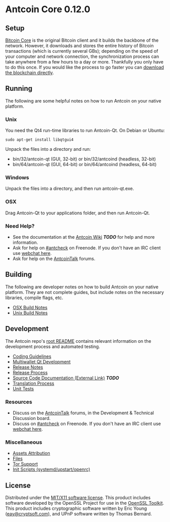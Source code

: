 Antcoin Core 0.12.0
=====================

Setup
---------------------
[Bitcoin Core](http://bitcoin.org/en/download) is the original Bitcoin client and it builds the backbone of the network. However, it downloads and stores the entire history of Bitcoin transactions (which is currently several GBs); depending on the speed of your computer and network connection, the synchronization process can take anywhere from a few hours to a day or more. Thankfully you only have to do this once. If you would like the process to go faster you can [download the blockchain directly](bootstrap.md).

Running
---------------------
The following are some helpful notes on how to run Antcoin on your native platform.

### Unix

You need the Qt4 run-time libraries to run Antcoin-Qt. On Debian or Ubuntu:

	sudo apt-get install libqtgui4

Unpack the files into a directory and run:

- bin/32/antcoin-qt (GUI, 32-bit) or bin/32/antcoind (headless, 32-bit)
- bin/64/antcoin-qt (GUI, 64-bit) or bin/64/antcoind (headless, 64-bit)



### Windows

Unpack the files into a directory, and then run antcoin-qt.exe.

### OSX

Drag Antcoin-Qt to your applications folder, and then run Antcoin-Qt.

### Need Help?

* See the documentation at the [Antcoin Wiki](https://en.bitcoin.it/wiki/Main_Page) ***TODO***
for help and more information.
* Ask for help on [#antcheck](http://webchat.freenode.net?channels=antcheck) on Freenode. If you don't have an IRC client use [webchat here](http://webchat.freenode.net?channels=antcheck).
* Ask for help on the [AntcoinTalk](https://antcointalk.org/) forums.

Building
---------------------
The following are developer notes on how to build Antcoin on your native platform. They are not complete guides, but include notes on the necessary libraries, compile flags, etc.

- [OSX Build Notes](build-osx.md)
- [Unix Build Notes](build-unix.md)

Development
---------------------
The Antcoin repo's [root README](https://github.com/antcheck/antcoin/blob/master/README.md) contains relevant information on the development process and automated testing.

- [Coding Guidelines](coding.md)
- [Multiwallet Qt Development](multiwallet-qt.md)
- [Release Notes](release-notes.md)
- [Release Process](release-process.md)
- [Source Code Documentation (External Link)](https://dev.visucore.com/bitcoin/doxygen/) ***TODO***
- [Translation Process](translation_process.md)
- [Unit Tests](unit-tests.md)

### Resources
* Discuss on the [AntcoinTalk](https://antcointalk.org/) forums, in the Development & Technical Discussion board.
* Discuss on [#antcheck](http://webchat.freenode.net/?channels=antcheck) on Freenode. If you don't have an IRC client use [webchat here](http://webchat.freenode.net/?channels=antcheck).

### Miscellaneous
- [Assets Attribution](assets-attribution.md)
- [Files](files.md)
- [Tor Support](tor.md)
- [Init Scripts (systemd/upstart/openrc)](init.md)

License
---------------------
Distributed under the [MIT/X11 software license](http://www.opensource.org/licenses/mit-license.php).
This product includes software developed by the OpenSSL Project for use in the [OpenSSL Toolkit](https://www.openssl.org/). This product includes
cryptographic software written by Eric Young ([eay@cryptsoft.com](mailto:eay@cryptsoft.com)), and UPnP software written by Thomas Bernard.
